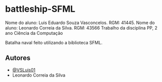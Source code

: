 # battleship-SFML

Nome do aluno: Luis Eduardo Souza Vasconcelos. RGM: 41445.
Nome do aluno: Leonardo Correia da Silva. RGM: 43566
Trabalho da disciplina PP, 2 ano Ciência da Computação

Batalha naval feito utilizando a biblioteca SFML.



## Autores

- [@VSLuis01](https://github.com/VSLuis01)
- Leonardo Correia da Silva

